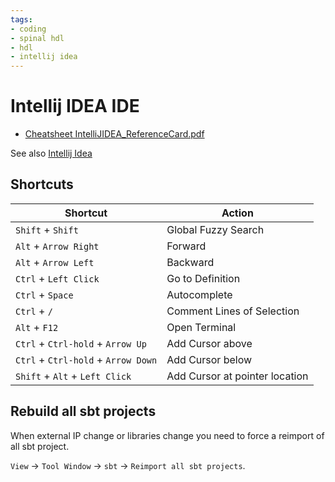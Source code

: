 ```yaml
---
tags:
- coding
- spinal hdl
- hdl
- intellij idea
---
```

# Intellij IDEA IDE

- [Cheatsheet IntelliJIDEA_ReferenceCard.pdf](../../../tools/jetbrains/docs/IntelliJIDEA_ReferenceCard.pdf)

See also [Intellij Idea](../../../tools/jetbrains/intellij_idea.md)

## Shortcuts

| Shortcut                                 | Action |
| ---------------------------------------- | ------------------------------ |
| `Shift` + `Shift`                        | Global Fuzzy Search |
| `Alt` + `Arrow Right`                    | Forward |
| `Alt` + `Arrow Left`                     | Backward |
| `Ctrl` + `Left Click`                    | Go to Definition |
| `Ctrl` + `Space`                         | Autocomplete |
| `Ctrl` + `/`                             | Comment Lines of Selection |
| `Alt` + `F12`                            | Open Terminal |
| `Ctrl` + `Ctrl-hold` + `Arrow Up`        | Add Cursor above |
| `Ctrl` + `Ctrl-hold` + `Arrow Down`      | Add Cursor below |
| `Shift` + `Alt` + `Left Click`           | Add Cursor at pointer location |

## Rebuild all sbt projects

When external IP change or libraries change you need to force a reimport of all sbt project.

`View` -> `Tool Window` -> `sbt` -> `Reimport all sbt projects`.
